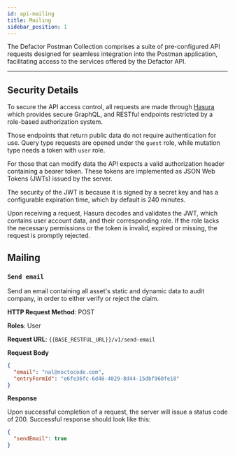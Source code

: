 ```yaml
---
id: api-mailing
title: Mailing
sidebar_position: 1
---
```


The Defactor Postman Collection comprises a suite of pre-configured API requests designed for seamless integration into the Postman application, facilitating access to the services offered by the Defactor API.

---

## Security Details

To secure the API access control, all requests are made through [Hasura](https://hasura.io/) which provides secure GraphQL, and RESTful endpoints restricted by a role-based authorization system.

Those endpoints that return public data do not require authentication for use. Query type requests are opened under the `guest` role, while mutation type needs a token with `user` role.

For those that can modify data the API expects a valid authorization header containing a bearer token. These tokens are implemented as JSON Web Tokens (JWTs) issued by the server.

The security of the JWT is because it is signed by a secret key and has a configurable expiration time, which by default is 240 minutes.

Upon receiving a request, Hasura decodes and validates the JWT, which contains user account data, and their corresponding role. If the role lacks the necessary permissions or the token is invalid, expired or missing, the request is promptly rejected.

## Mailing

### `Send email`

Send an email containing all asset's static and dynamic data to audit company, in order to either verify or reject the claim.

**HTTP Request Method**: POST

**Roles**: User

**Request URL**: `{{BASE_RESTFUL_URL}}/v1/send-email`

**Request Body**

```json
{
  "email": "nal@noctocode.com",
  "entryFormId": "e6fe36fc-6d48-4029-8d44-15dbf960fe10"
}
```

**Response**

Upon successful completion of a request, the server will issue a status code of 200. Successful response should look like this:

```json
{
  "sendEmail": true
}
```
